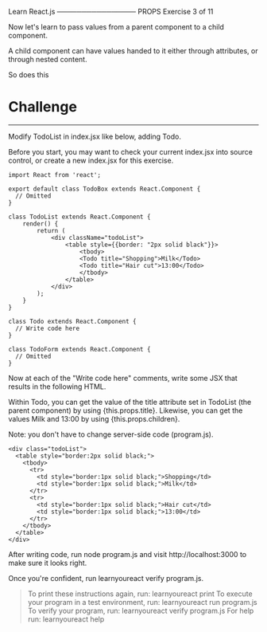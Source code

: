 
 Learn React.js
────────────────
 PROPS
 Exercise 3 of 11

Now let's learn to pass values from a parent component to a child component.

A child component can have values handed to it either through attributes, or
through nested content.

<ChildComponent some-attribute="this gets passed">So does this</ChildComponent>

# Challenge

-------------------------------------------------------------------------------
Modify TodoList in index.jsx like below, adding Todo.

Before you start, you may want to check your current index.jsx into source
control, or create a new index.jsx for this exercise.

    import React from 'react';

    export default class TodoBox extends React.Component {
      // Omitted
    }

    class TodoList extends React.Component {
        render() {
            return (
                <div className="todoList">
                    <table style={{border: "2px solid black"}}>
                        <tbody>
                        <Todo title="Shopping">Milk</Todo>
                        <Todo title="Hair cut">13:00</Todo>
                        </tbody>
                    </table>
                </div>
            );
        }
    }

    class Todo extends React.Component {
      // Write code here
    }

    class TodoForm extends React.Component {
      // Omitted
    }

Now at each of the "Write code here" comments, write some JSX that results in
the following HTML.

Within Todo, you can get the value of the title attribute set in TodoList
(the parent component) by using {this.props.title}. Likewise, you can get the
values Milk and 13:00 by using {this.props.children}.

Note: you don't have to change server-side code (program.js).

    <div class="todoList">
      <table style="border:2px solid black;">
        <tbody>
          <tr>
            <td style="border:1px solid black;">Shopping</td>
            <td style="border:1px solid black;">Milk</td>
          </tr>
          <tr>
            <td style="border:1px solid black;">Hair cut</td>
            <td style="border:1px solid black;">13:00</td>
          </tr>
        </tbody>
      </table>
    </div>

After writing code, run node program.js and visit http://localhost:3000 to
make sure it looks right.

Once you're confident, run learnyoureact verify program.js.


 > To print these instructions again, run: learnyoureact print
 > To execute your program in a test environment, run: learnyoureact run program.js
 > To verify your program, run: learnyoureact verify program.js
 > For help run: learnyoureact help
